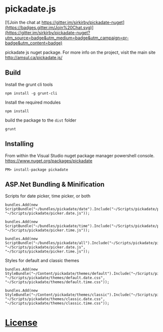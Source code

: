 # pickadate.js #

[![Join the chat at https://gitter.im/sirkirby/pickadate-nuget](https://badges.gitter.im/Join%20Chat.svg)](https://gitter.im/sirkirby/pickadate-nuget?utm_source=badge&utm_medium=badge&utm_campaign=pr-badge&utm_content=badge)

pickadate js nuget package. For more info on the project, visit the main site http://amsul.ca/pickadate.js/

## Build ##
Install the grunt cli tools

`npm install -g grunt-cli`

Install the required modules

`npm install`

build the package to the `dist` folder

`grunt`

## Installing ##
From within the Visual Studio nuget package manager powershell console. https://www.nuget.org/packages/pickadate

`PM> install-package pickadate`


## ASP.Net Bundling & Minification ##
Scripts for date picker, time picker, or both

    bundles.Add(new ScriptBundle("~/bundles/pickadate/date").Include("~/Scripts/pickadate/picker.js", "~/Scripts/pickadate/picker.date.js"));

    bundles.Add(new ScriptBundle("~/bundles/pickadate/time").Include("~/Scripts/pickadate/picker.js", "~/Scripts/pickadate/picker.time.js"));

    bundles.Add(new ScriptBundle("~/bundles/pickadate/all").Include("~/Scripts/pickadate/picker.js", "~/Scripts/pickadate/picker.date.js", "~/Scripts/pickadate/picker.time.js"));

Styles for default and classic themes

    bundles.Add(new StyleBundle("~/Content/pickadate/themes/default").Include("~/Scripts/pickadate/themes/default.css", "~/Scripts/pickadate/themes/default.date.css", "~/Scripts/pickadate/themes/default.time.css"));

    bundles.Add(new StyleBundle("~/Content/pickadate/themes/classic").Include("~/Scripts/pickadate/themes/classic.css", "~/Scripts/pickadate/themes/classic.date.css", "~/Scripts/pickadate/themes/classic.time.css"));

# [License](LICENSE.txt) #